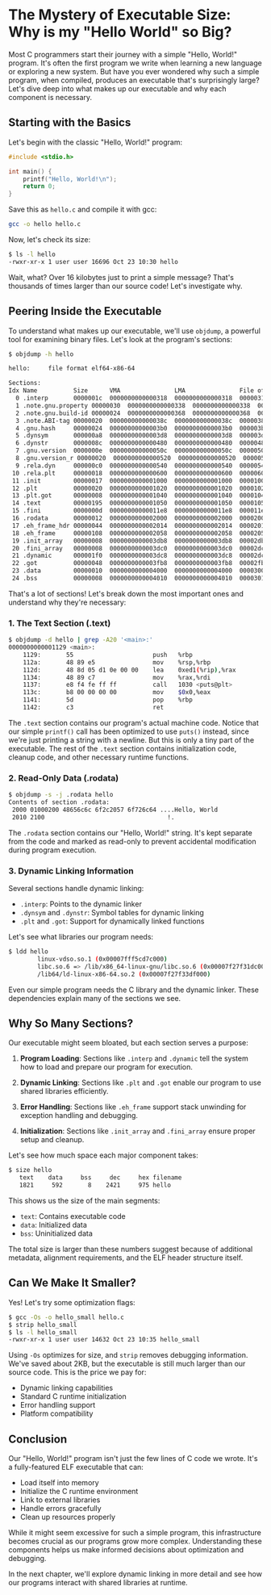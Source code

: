 # The Mystery of Executable Size: Why is my "Hello World" so Big?

Most C programmers start their journey with a simple "Hello, World!" program. It's often the first program we write when learning a new language or exploring a new system. But have you ever wondered why such a simple program, when compiled, produces an executable that's surprisingly large? Let's dive deep into what makes up our executable and why each component is necessary.

## Starting with the Basics

Let's begin with the classic "Hello, World!" program:

```c
#include <stdio.h>

int main() {
    printf("Hello, World!\n");
    return 0;
}
```

Save this as `hello.c` and compile it with gcc:

```bash
gcc -o hello hello.c
```

Now, let's check its size:

```bash
$ ls -l hello
-rwxr-xr-x 1 user user 16696 Oct 23 10:30 hello
```

Wait, what? Over 16 kilobytes just to print a simple message? That's thousands of times larger than our source code! Let's investigate why.

## Peering Inside the Executable

To understand what makes up our executable, we'll use `objdump`, a powerful tool for examining binary files. Let's look at the program's sections:

```bash
$ objdump -h hello

hello:     file format elf64-x86-64

Sections:
Idx Name          Size      VMA               LMA               File off  Algn
  0 .interp       0000001c  0000000000000318  0000000000000318  00000318  2**0
  1 .note.gnu.property 00000030  0000000000000338  0000000000000338  00000338  2**3
  2 .note.gnu.build-id 00000024  0000000000000368  0000000000000368  00000368  2**2
  3 .note.ABI-tag 00000020  000000000000038c  000000000000038c  0000038c  2**2
  4 .gnu.hash     00000024  00000000000003b0  00000000000003b0  000003b0  2**3
  5 .dynsym       000000a8  00000000000003d8  00000000000003d8  000003d8  2**3
  6 .dynstr       0000008c  0000000000000480  0000000000000480  00000480  2**0
  7 .gnu.version  0000000e  000000000000050c  000000000000050c  0000050c  2**1
  8 .gnu.version_r 00000020  0000000000000520  0000000000000520  00000520  2**3
  9 .rela.dyn     000000c0  0000000000000540  0000000000000540  00000540  2**3
 10 .rela.plt     00000018  0000000000000600  0000000000000600  00000600  2**3
 11 .init         00000017  0000000000001000  0000000000001000  00001000  2**2
 12 .plt          00000020  0000000000001020  0000000000001020  00001020  2**4
 13 .plt.got      00000008  0000000000001040  0000000000001040  00001040  2**3
 14 .text         00000195  0000000000001050  0000000000001050  00001050  2**4
 15 .fini         0000000d  00000000000011e8  00000000000011e8  000011e8  2**2
 16 .rodata       00000012  0000000000002000  0000000000002000  00002000  2**4
 17 .eh_frame_hdr 00000044  0000000000002014  0000000000002014  00002014  2**2
 18 .eh_frame     00000108  0000000000002058  0000000000002058  00002058  2**3
 19 .init_array   00000008  0000000000003db8  0000000000003db8  00002db8  2**3
 20 .fini_array   00000008  0000000000003dc0  0000000000003dc0  00002dc0  2**3
 21 .dynamic      000001f0  0000000000003dc8  0000000000003dc8  00002dc8  2**3
 22 .got          00000048  0000000000003fb8  0000000000003fb8  00002fb8  2**3
 23 .data         00000010  0000000000004000  0000000000004000  00003000  2**3
 24 .bss          00000008  0000000000004010  0000000000004010  00003010  2**0
```

That's a lot of sections! Let's break down the most important ones and understand why they're necessary:

### 1. The Text Section (.text)

```bash
$ objdump -d hello | grep -A20 '<main>:'
0000000000001129 <main>:
    1129:       55                      push   %rbp
    112a:       48 89 e5                mov    %rsp,%rbp
    112d:       48 8d 05 d1 0e 00 00    lea    0xed1(%rip),%rax
    1134:       48 89 c7                mov    %rax,%rdi
    1137:       e8 f4 fe ff ff          call   1030 <puts@plt>
    113c:       b8 00 00 00 00          mov    $0x0,%eax
    1141:       5d                      pop    %rbp
    1142:       c3                      ret
```

The `.text` section contains our program's actual machine code. Notice that our simple `printf()` call has been optimized to use `puts()` instead, since we're just printing a string with a newline. But this is only a tiny part of the executable. The rest of the `.text` section contains initialization code, cleanup code, and other necessary runtime functions.

### 2. Read-Only Data (.rodata)

```bash
$ objdump -s -j .rodata hello
Contents of section .rodata:
 2000 01000200 48656c6c 6f2c2057 6f726c64 ....Hello, World
 2010 2100                                  !.
```

The `.rodata` section contains our "Hello, World!" string. It's kept separate from the code and marked as read-only to prevent accidental modification during program execution.

### 3. Dynamic Linking Information

Several sections handle dynamic linking:
- `.interp`: Points to the dynamic linker
- `.dynsym` and `.dynstr`: Symbol tables for dynamic linking
- `.plt` and `.got`: Support for dynamically linked functions

Let's see what libraries our program needs:

```bash
$ ldd hello
        linux-vdso.so.1 (0x00007fff5cd7c000)
        libc.so.6 => /lib/x86_64-linux-gnu/libc.so.6 (0x00007f27f31dc000)
        /lib64/ld-linux-x86-64.so.2 (0x00007f27f33df000)
```

Even our simple program needs the C library and the dynamic linker. These dependencies explain many of the sections we see.

## Why So Many Sections?

Our executable might seem bloated, but each section serves a purpose:

1. **Program Loading**: Sections like `.interp` and `.dynamic` tell the system how to load and prepare our program for execution.

2. **Dynamic Linking**: Sections like `.plt` and `.got` enable our program to use shared libraries efficiently.

3. **Error Handling**: Sections like `.eh_frame` support stack unwinding for exception handling and debugging.

4. **Initialization**: Sections like `.init_array` and `.fini_array` ensure proper setup and cleanup.

Let's see how much space each major component takes:

```bash
$ size hello
   text    data     bss     dec     hex filename
   1821     592       8    2421     975 hello
```

This shows us the size of the main segments:
- `text`: Contains executable code
- `data`: Initialized data
- `bss`: Uninitialized data

The total size is larger than these numbers suggest because of additional metadata, alignment requirements, and the ELF header structure itself.

## Can We Make It Smaller?

Yes! Let's try some optimization flags:

```bash
$ gcc -Os -o hello_small hello.c
$ strip hello_small
$ ls -l hello_small
-rwxr-xr-x 1 user user 14632 Oct 23 10:35 hello_small
```

Using `-Os` optimizes for size, and `strip` removes debugging information. We've saved about 2KB, but the executable is still much larger than our source code. This is the price we pay for:
- Dynamic linking capabilities
- Standard C runtime initialization
- Error handling support
- Platform compatibility

## Conclusion

Our "Hello, World!" program isn't just the few lines of C code we wrote. It's a fully-featured ELF executable that can:
- Load itself into memory
- Initialize the C runtime environment
- Link to external libraries
- Handle errors gracefully
- Clean up resources properly

While it might seem excessive for such a simple program, this infrastructure becomes crucial as our programs grow more complex. Understanding these components helps us make informed decisions about optimization and debugging.

In the next chapter, we'll explore dynamic linking in more detail and see how our programs interact with shared libraries at runtime.
